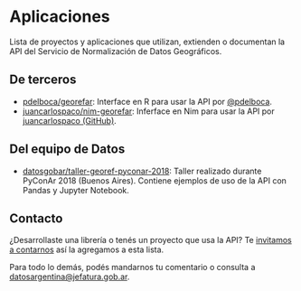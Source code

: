 # Aplicaciones

Lista de proyectos y aplicaciones que utilizan, extienden o documentan la API del Servicio de Normalización de Datos Geográficos.

## De terceros

* [pdelboca/georefar](https://github.com/pdelboca/georefar): Interface en R para usar la API por [@pdelboca](https://twitter.com/pdelboca).
* [juancarlospaco/nim-georefar](https://github.com/juancarlospaco/nim-georefar): Inferface en Nim para usar la API por [juancarlospaco (GitHub)](https://github.com/juancarlospaco).

## Del equipo de Datos

* [datosgobar/taller-georef-pyconar-2018](https://github.com/datosgobar/taller-georef-pyconar-2018): Taller realizado durante PyConAr 2018 (Buenos Aires). Contiene ejemplos de uso de la API con Pandas y Jupyter Notebook.

## Contacto

¿Desarrollaste una librería o tenés un proyecto que usa la API? Te [invitamos a contarnos](https://twitter.com/datosgobar) así la agregamos a esta lista.

Para todo lo demás, podés mandarnos tu comentario o consulta a [datosargentina@jefatura.gob.ar](mailto:datosargentina@jefatura.gob.ar).
